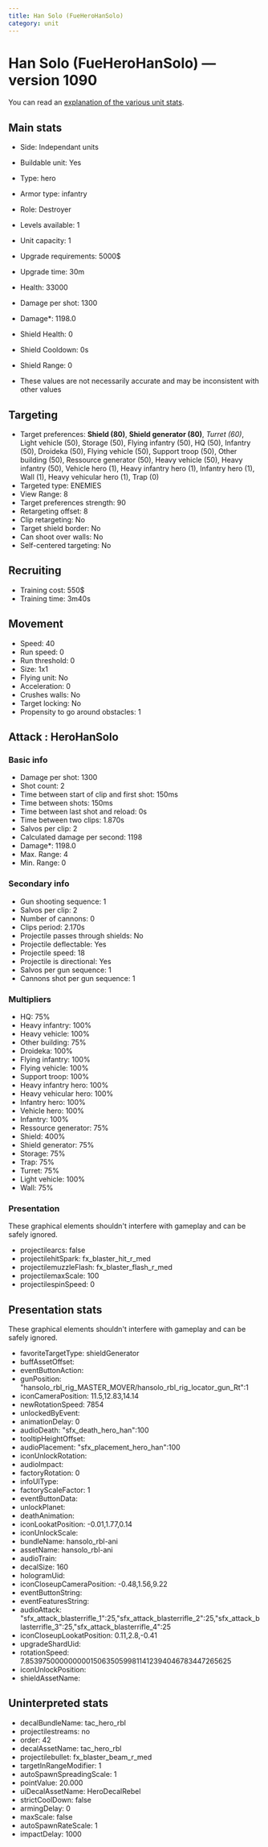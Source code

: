 ```yaml
---
title: Han Solo (FueHeroHanSolo)
category: unit
---
```


# Han Solo (FueHeroHanSolo) — version 1090

You can read an [explanation  of the various unit stats](unitexplained.md).

## Main stats

  * Side: Independant units
  * Buildable unit: Yes
  * Type: hero
  * Armor type: infantry
  * Role: Destroyer
  * Levels available: 1
  * Unit capacity: 1
  * Upgrade requirements: 5000$
  * Upgrade time: 30m
  * Health: 33000
  * Damage per shot: 1300
  * Damage*: 1198.0
  * Shield Health: 0
  * Shield Cooldown: 0s
  * Shield Range: 0

* These values are not necessarily accurate and may be inconsistent with other values

## Targeting

  * Target preferences: **Shield (80)**, **Shield generator (80)**, _Turret (60)_, Light vehicle (50), Storage (50), Flying infantry (50), HQ (50), Infantry (50), Droideka (50), Flying vehicle (50), Support troop (50), Other building (50), Ressource generator (50), Heavy vehicle (50), Heavy infantry (50), Vehicle hero (1), Heavy infantry hero (1), Infantry hero (1), Wall (1), Heavy vehicular hero (1), Trap (0)
  * Targeted type: ENEMIES
  * View Range: 8
  * Target preferences strength: 90
  * Retargeting offset: 8
  * Clip retargeting: No
  * Target shield border: No
  * Can shoot over walls: No
  * Self-centered targeting: No

## Recruiting

  * Training cost: 550$
  * Training time: 3m40s

## Movement

  * Speed: 40
  * Run speed: 0
  * Run threshold: 0
  * Size: 1x1
  * Flying unit: No
  * Acceleration: 0
  * Crushes walls: No
  * Target locking: No
  * Propensity to go around obstacles: 1

## Attack : HeroHanSolo

### Basic info

  * Damage per shot: 1300
  * Shot count: 2
  * Time between start of clip and first shot: 150ms
  * Time between shots: 150ms
  * Time between last shot and reload: 0s
  * Time between two clips: 1.870s
  * Salvos per clip: 2
  * Calculated damage per second: 1198
  * Damage*: 1198.0
  * Max. Range: 4
  * Min. Range: 0

### Secondary info

  * Gun shooting sequence: 1
  * Salvos per clip: 2
  * Number of cannons: 0
  * Clips period: 2.170s
  * Projectile passes through shields: No
  * Projectile deflectable: Yes
  * Projectile speed: 18
  * Projectile is directional: Yes
  * Salvos per gun sequence: 1
  * Cannons shot per gun sequence: 1

### Multipliers

  * HQ: 75%
  * Heavy infantry: 100%
  * Heavy vehicle: 100%
  * Other building: 75%
  * Droideka: 100%
  * Flying infantry: 100%
  * Flying vehicle: 100%
  * Support troop: 100%
  * Heavy infantry hero: 100%
  * Heavy vehicular hero: 100%
  * Infantry hero: 100%
  * Vehicle hero: 100%
  * Infantry: 100%
  * Ressource generator: 75%
  * Shield: 400%
  * Shield generator: 75%
  * Storage: 75%
  * Trap: 75%
  * Turret: 75%
  * Light vehicle: 100%
  * Wall: 75%

### Presentation

These graphical elements shouldn't interfere with gameplay and can be safely ignored.

  * projectilearcs: false
  * projectilehitSpark: fx_blaster_hit_r_med
  * projectilemuzzleFlash: fx_blaster_flash_r_med
  * projectilemaxScale: 100
  * projectilespinSpeed: 0

## Presentation stats

These graphical elements shouldn't interfere with gameplay and can be safely ignored.

  * favoriteTargetType: shieldGenerator
  * buffAssetOffset: 
  * eventButtonAction: 
  * gunPosition: "hansolo_rbl_rig_MASTER_MOVER/hansolo_rbl_rig_locator_gun_Rt":1
  * iconCameraPosition: 11.5,12.83,14.14
  * newRotationSpeed: 7854
  * unlockedByEvent: 
  * animationDelay: 0
  * audioDeath: "sfx_death_hero_han":100
  * tooltipHeightOffset: 
  * audioPlacement: "sfx_placement_hero_han":100
  * iconUnlockRotation: 
  * audioImpact: 
  * factoryRotation: 0
  * infoUIType: 
  * factoryScaleFactor: 1
  * eventButtonData: 
  * unlockPlanet: 
  * deathAnimation: 
  * iconLookatPosition: -0.01,1.77,0.14
  * iconUnlockScale: 
  * bundleName: hansolo_rbl-ani
  * assetName: hansolo_rbl-ani
  * audioTrain: 
  * decalSize: 160
  * hologramUid: 
  * iconCloseupCameraPosition: -0.48,1.56,9.22
  * eventButtonString: 
  * eventFeaturesString: 
  * audioAttack: "sfx_attack_blasterrifle_1":25,"sfx_attack_blasterrifle_2":25,"sfx_attack_blasterrifle_3":25,"sfx_attack_blasterrifle_4":25
  * iconCloseupLookatPosition: 0.11,2.8,-0.41
  * upgradeShardUid: 
  * rotationSpeed: 7.8539750000000001506350599811412394046783447265625
  * iconUnlockPosition: 
  * shieldAssetName: 

## Uninterpreted stats

  * decalBundleName: tac_hero_rbl
  * projectilestreams: no
  * order: 42
  * decalAssetName: tac_hero_rbl
  * projectilebullet: fx_blaster_beam_r_med
  * targetInRangeModifier: 1
  * autoSpawnSpreadingScale: 1
  * pointValue: 20.000
  * uiDecalAssetName: HeroDecalRebel
  * strictCoolDown: false
  * armingDelay: 0
  * maxScale: false
  * autoSpawnRateScale: 1
  * impactDelay: 1000

